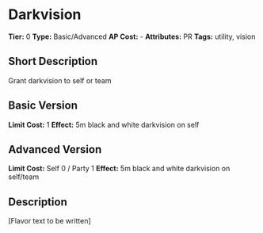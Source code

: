 # Darkvision

**Tier:** 0
**Type:** Basic/Advanced
**AP Cost:** -
**Attributes:** PR
**Tags:** utility, vision

## Short Description
Grant darkvision to self or team

## Basic Version
**Limit Cost:** 1
**Effect:** 5m black and white darkvision on self

## Advanced Version
**Limit Cost:** Self 0 / Party 1
**Effect:** 5m black and white darkvision on self/team

## Description
[Flavor text to be written]